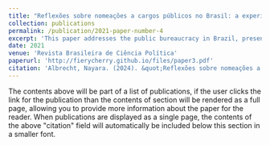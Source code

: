 ```yaml
---
title: "Reflexões sobre nomeações a cargos públicos no Brasil: a experiência de três secretarias entre 2011 e 2018"
collection: publications
permalink: /publication/2021-paper-number-4
excerpt: 'This paper addresses the public bureaucracy in Brazil, presenting qualitative data of officers holding positions in three secretariats from 2011 to 2018.'
date: 2021
venue: 'Revista Brasileira de Ciência Política'
paperurl: 'http://fierycherry.github.io/files/paper3.pdf'
citation: 'Albrecht, Nayara. (2024). &quot;Reflexões sobre nomeações a cargos públicos no Brasil: a experiência de três secretarias entre 2011 e 2018.&quot; <i>Revista Brasileira de Ciência Política</i>. 1(3).'
---
```


The contents above will be part of a list of publications, if the user clicks the link for the publication than the contents of section will be rendered as a full page, allowing you to provide more information about the paper for the reader. When publications are displayed as a single page, the contents of the above "citation" field will automatically be included below this section in a smaller font.
